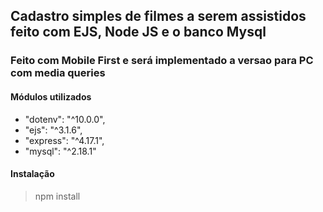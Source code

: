 ## Cadastro simples de filmes a serem assistidos feito com EJS, Node JS e o banco Mysql

### Feito com Mobile First e será implementado a versao para PC com media queries

#### Módulos utilizados

-   "dotenv": "^10.0.0",
-   "ejs": "^3.1.6",
-   "express": "^4.17.1",
-   "mysql": "^2.18.1"

#### Instalação

> npm install



